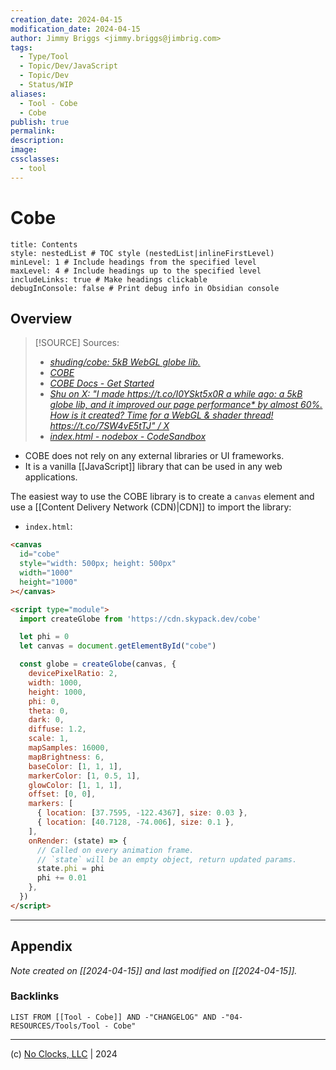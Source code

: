 ```yaml
---
creation_date: 2024-04-15
modification_date: 2024-04-15
author: Jimmy Briggs <jimmy.briggs@jimbrig.com>
tags:
  - Type/Tool
  - Topic/Dev/JavaScript
  - Topic/Dev
  - Status/WIP
aliases:
  - Tool - Cobe
  - Cobe
publish: true
permalink:
description:
image:
cssclasses:
  - tool
---
```



# Cobe

```table-of-contents
title: Contents 
style: nestedList # TOC style (nestedList|inlineFirstLevel)
minLevel: 1 # Include headings from the specified level
maxLevel: 4 # Include headings up to the specified level
includeLinks: true # Make headings clickable
debugInConsole: false # Print debug info in Obsidian console
```

## Overview

> [!SOURCE] Sources:
> - *[shuding/cobe: 5kB WebGL globe lib.](https://github.com/shuding/cobe)*
> - *[COBE](https://cobe.vercel.app/)*
> - *[COBE Docs - Get Started](https://cobe.vercel.app/docs)*
> - *[Shu on X: "I made https://t.co/I0YSkt5x0R a while ago: a 5kB globe lib, and it improved our page performance\* by almost 60%. How is it created? Time for a WebGL &amp; shader thread! https://t.co/7SW4vE5tTJ" / X](https://twitter.com/shuding_/status/1475916082875666441)*
> - *[index.html - nodebox - CodeSandbox](https://codesandbox.io/p/sandbox/cobe-basic-gb2ywq?file=%2Findex.html)*

- COBE does not rely on any external libraries or UI frameworks. 
- It is a vanilla [[JavaScript]] library that can be used in any web applications.

The easiest way to use the COBE library is to create a `canvas` element and use a [[Content Delivery Network (CDN)|CDN]] to import the library:

- `index.html`:

```html
<canvas
  id="cobe"
  style="width: 500px; height: 500px"
  width="1000"
  height="1000"
></canvas>

<script type="module">
  import createGlobe from 'https://cdn.skypack.dev/cobe'

  let phi = 0
  let canvas = document.getElementById("cobe")

  const globe = createGlobe(canvas, {
    devicePixelRatio: 2,
    width: 1000,
    height: 1000,
    phi: 0,
    theta: 0,
    dark: 0,
    diffuse: 1.2,
    scale: 1,
    mapSamples: 16000,
    mapBrightness: 6,
    baseColor: [1, 1, 1],
    markerColor: [1, 0.5, 1],
    glowColor: [1, 1, 1],
    offset: [0, 0],
    markers: [
      { location: [37.7595, -122.4367], size: 0.03 },
      { location: [40.7128, -74.006], size: 0.1 },
    ],
    onRender: (state) => {
      // Called on every animation frame.
      // `state` will be an empty object, return updated params.
      state.phi = phi
      phi += 0.01
    },
  })
</script>
```

***

## Appendix

*Note created on [[2024-04-15]] and last modified on [[2024-04-15]].*

### Backlinks

```dataview
LIST FROM [[Tool - Cobe]] AND -"CHANGELOG" AND -"04-RESOURCES/Tools/Tool - Cobe"
```

***

(c) [No Clocks, LLC](https://github.com/noclocks) | 2024